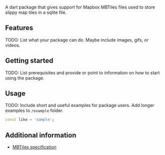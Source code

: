 A dart package that gives support for Mapbox MBTiles files used to store slippy map tiles in a sqlite file.

## Features

TODO: List what your package can do. Maybe include images, gifs, or videos.

## Getting started

TODO: List prerequisites and provide or point to information on how to
start using the package.

## Usage

TODO: Include short and useful examples for package users. Add longer examples
to `/example` folder. 

```dart
const like = 'sample';
```

## Additional information

- [MBTiles specification](https://github.com/mapbox/mbtiles-spec)